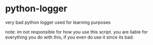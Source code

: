# python-logger
very bad python logger used for learning purposes

note: im not responsible for how you use this script. you are liable for everything you do with this, if you even do use it since its bad.
